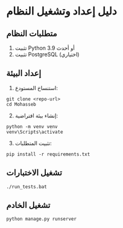 # دليل إعداد وتشغيل النظام

## متطلبات النظام
1. تثبيت Python 3.9 أو أحدث
2. تثبيت PostgreSQL (اختياري)

## إعداد البيئة

1. استنساخ المستودع:
```
git clone <repo-url>
cd Mohasseb
```

2. إنشاء بيئة افتراضية:
```
python -m venv venv
venv\Scripts\activate
```

3. تثبيت المتطلبات:
```
pip install -r requirements.txt
```

## تشغيل الاختبارات
```
./run_tests.bat
```

## تشغيل الخادم
```
python manage.py runserver
```
